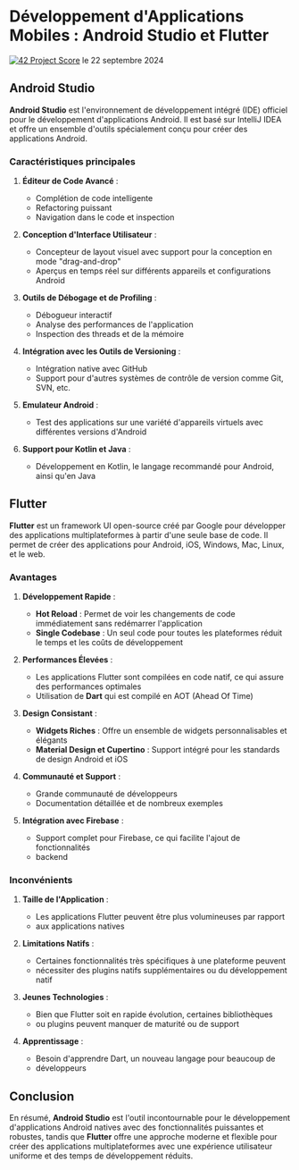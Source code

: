 # Développement d'Applications Mobiles : Android Studio et Flutter

[![42 Project Score](https://42-project-badge.glitch.me/users/vfuster-/project/piscine-mobile)](https://github.com/ricardoreves/42-project-badge)
le 22 septembre 2024

## Android Studio

**Android Studio** est l'environnement de développement intégré (IDE) officiel pour le développement d'applications Android. Il est basé sur IntelliJ IDEA et offre un ensemble d'outils spécialement conçu pour créer des applications Android.

### Caractéristiques principales

1. **Éditeur de Code Avancé** :
   - Complétion de code intelligente
   - Refactoring puissant
   - Navigation dans le code et inspection

2. **Conception d'Interface Utilisateur** :
   - Concepteur de layout visuel avec support pour la conception en mode "drag-and-drop"
   - Aperçus en temps réel sur différents appareils et configurations Android

3. **Outils de Débogage et de Profiling** :
   - Débogueur interactif
   - Analyse des performances de l'application
   - Inspection des threads et de la mémoire

4. **Intégration avec les Outils de Versioning** :
   - Intégration native avec GitHub
   - Support pour d'autres systèmes de contrôle de version comme Git, SVN, etc.

5. **Emulateur Android** :
   - Test des applications sur une variété d'appareils virtuels avec différentes versions d'Android

6. **Support pour Kotlin et Java** :
   - Développement en Kotlin, le langage recommandé pour Android, ainsi qu'en Java

## Flutter

**Flutter** est un framework UI open-source créé par Google pour développer des applications multiplateformes à partir d'une seule base de code. Il permet de créer des applications pour Android, iOS, Windows, Mac, Linux, et le web.

### Avantages

1. **Développement Rapide** :
   - **Hot Reload** : Permet de voir les changements de code immédiatement sans redémarrer l'application
   - **Single Codebase** : Un seul code pour toutes les plateformes réduit le temps et les coûts de développement

2. **Performances Élevées** :
   - Les applications Flutter sont compilées en code natif, ce qui assure des performances optimales
   - Utilisation de **Dart** qui est compilé en AOT (Ahead Of Time)

3. **Design Consistant** :
   - **Widgets Riches** : Offre un ensemble de widgets personnalisables et élégants
   - **Material Design et Cupertino** : Support intégré pour les standards de design Android et iOS

4. **Communauté et Support** :
   - Grande communauté de développeurs
   - Documentation détaillée et de nombreux exemples

5. **Intégration avec Firebase** :
   - Support complet pour Firebase, ce qui facilite l'ajout de fonctionnalités
   - backend

### Inconvénients

1. **Taille de l'Application** :
   - Les applications Flutter peuvent être plus volumineuses par rapport
   - aux applications natives

2. **Limitations Natifs** :
   - Certaines fonctionnalités très spécifiques à une plateforme peuvent
   - nécessiter des plugins natifs supplémentaires ou du développement natif

3. **Jeunes Technologies** :
   - Bien que Flutter soit en rapide évolution, certaines bibliothèques
   - ou plugins peuvent manquer de maturité ou de support

4. **Apprentissage** :
   - Besoin d'apprendre Dart, un nouveau langage pour beaucoup de
   - développeurs

## Conclusion

En résumé, **Android Studio** est l'outil incontournable pour le
développement d'applications Android natives avec des fonctionnalités puissantes et robustes, tandis que **Flutter** offre une approche moderne et flexible pour créer des applications multiplateformes avec une expérience utilisateur uniforme et des temps de développement réduits.
